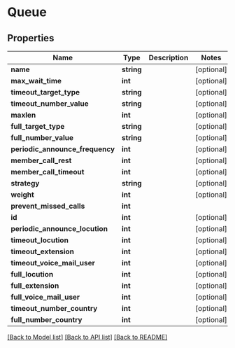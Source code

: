 # Queue

## Properties
Name | Type | Description | Notes
------------ | ------------- | ------------- | -------------
**name** | **string** |  | [optional] 
**max_wait_time** | **int** |  | [optional] 
**timeout_target_type** | **string** |  | [optional] 
**timeout_number_value** | **string** |  | [optional] 
**maxlen** | **int** |  | [optional] 
**full_target_type** | **string** |  | [optional] 
**full_number_value** | **string** |  | [optional] 
**periodic_announce_frequency** | **int** |  | [optional] 
**member_call_rest** | **int** |  | [optional] 
**member_call_timeout** | **int** |  | [optional] 
**strategy** | **string** |  | [optional] 
**weight** | **int** |  | [optional] 
**prevent_missed_calls** | **int** |  | 
**id** | **int** |  | [optional] 
**periodic_announce_locution** | **int** |  | [optional] 
**timeout_locution** | **int** |  | [optional] 
**timeout_extension** | **int** |  | [optional] 
**timeout_voice_mail_user** | **int** |  | [optional] 
**full_locution** | **int** |  | [optional] 
**full_extension** | **int** |  | [optional] 
**full_voice_mail_user** | **int** |  | [optional] 
**timeout_number_country** | **int** |  | [optional] 
**full_number_country** | **int** |  | [optional] 

[[Back to Model list]](../README.md#documentation-for-models) [[Back to API list]](../README.md#documentation-for-api-endpoints) [[Back to README]](../README.md)


